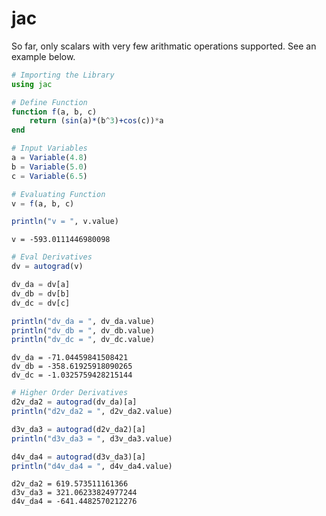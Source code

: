 # jac

So far, only scalars with very few arithmatic operations supported. See an example below.

```julia
# Importing the Library
using jac
```

```julia
# Define Function
function f(a, b, c)
    return (sin(a)*(b^3)+cos(c))*a
end
```

```julia
# Input Variables
a = Variable(4.8)
b = Variable(5.0)
c = Variable(6.5)

# Evaluating Function
v = f(a, b, c)

println("v = ", v.value)
```
```
v = -593.0111446980098
```

```julia
# Eval Derivatives
dv = autograd(v)

dv_da = dv[a]
dv_db = dv[b]
dv_dc = dv[c]

println("dv_da = ", dv_da.value)
println("dv_db = ", dv_db.value)
println("dv_dc = ", dv_dc.value)
```
```
dv_da = -71.04459841508421
dv_db = -358.61925918090265
dv_dc = -1.0325759428215144
```

```julia
# Higher Order Derivatives
d2v_da2 = autograd(dv_da)[a]
println("d2v_da2 = ", d2v_da2.value)

d3v_da3 = autograd(d2v_da2)[a]
println("d3v_da3 = ", d3v_da3.value)

d4v_da4 = autograd(d3v_da3)[a]
println("d4v_da4 = ", d4v_da4.value)
```
```
d2v_da2 = 619.573511161366
d3v_da3 = 321.06233824977244
d4v_da4 = -641.4482570212276
```